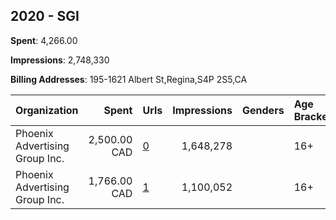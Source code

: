 ## 2020 - SGI 
**Spent**: 4,266.00

**Impressions**: 2,748,330

**Billing Addresses**: 195-1621 Albert St,Regina,S4P 2S5,CA

|Organization|Spent|Urls|Impressions|Genders|Age Brackets|Country Codes|
|:---|---:|:---|---:|:---|:---|:---|
|Phoenix Advertising Group  Inc.|2,500.00 CAD|[0](https://www.snap.com/political-ads/asset/a533819b953983fbbbed33dbaa074deab8d42982962e39f962c54fc2f759ab5a?mediaType=mp4)|1,648,278||16+|canada|
|Phoenix Advertising Group  Inc.|1,766.00 CAD|[1](https://www.snap.com/political-ads/asset/9e7cddbf0f2accd817736f1fb10092b2058fa97a6289a3e44d9ac23d7f341d6b?mediaType=mp4)|1,100,052||16+|canada|
